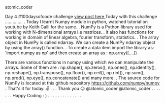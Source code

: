 atomic_coder

Day 4 #100daysofcode challenge [ view post here ](https://www.instagram.com/p/CLFbr28prK3/ "Goto Day4 post")
Today with this challenge ..............
.
Today I learnt Numpy module in python, watched tutorial on youtube by Keith Galli for the same.
.
NumPy is a Python library used for working with N-dimensional arrays i.e matrices.
.
It also has functions for working in domain of linear algebra, fourier transform, statistics.
.
The array object in NumPy is called ndarray. We can create a NumPy ndarray object by using the array() function.
.
To create a data item import the library as:
'import numpy as np'
and then create an array as : np.array([....])

There are various functions in numpy using which we can manipulate the arrays. Some of them are : np.shape(), np.zeros(), np.ones(), np.identity(),
np.reshape(), np.transpose(), np.floor(), np.ceil(), np.rint(), np.sum(), np.prod(), np.eye(), np.concatenate() and many more.
.
The source code for NumPy is located at this github repository https://github.com/numpy/numpy
.
That's it for today..✌️
.
.
.
Thank you 😉
@atomic_coder
@atomic_coder
.
.
.
.
.
.
.
Happy Coding : )
.
.
.
.
.
.
.
.
.
.
.
.
.
.